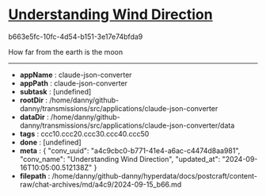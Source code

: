 # [Understanding Wind Direction](https://claude.ai/chat/a4c9cbc0-b771-41e4-a6ac-c4474d8aa981)

b663e5fc-10fc-4d54-b151-3e17e74bfda9

How far from the earth is the moon

---

* **appName** : claude-json-converter
* **appPath** : claude-json-converter
* **subtask** : [undefined]
* **rootDir** : /home/danny/github-danny/transmissions/src/applications/claude-json-converter
* **dataDir** : /home/danny/github-danny/transmissions/src/applications/claude-json-converter/data
* **tags** : ccc10.ccc20.ccc30.ccc40.ccc50
* **done** : [undefined]
* **meta** : {
  "conv_uuid": "a4c9cbc0-b771-41e4-a6ac-c4474d8aa981",
  "conv_name": "Understanding Wind Direction",
  "updated_at": "2024-09-16T10:05:00.512138Z"
}
* **filepath** : /home/danny/github-danny/hyperdata/docs/postcraft/content-raw/chat-archives/md/a4c9/2024-09-15_b66.md